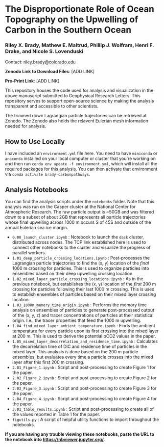 # The Disproportionate Role of Ocean Topography on the Upwelling of Carbon in the Southern Ocean

### Riley X. Brady, Mathew E. Maltrud, Phillip J. Wolfram, Henri F. Drake, and Nicole S. Lovenduski

Contact: riley.brady@colorado.edu

**Zenodo Link to Download Files**: [ADD LINK]

**Pre-Print Link**: [ADD LINK]

This repository houses the code used for analysis and visualization in the above manuscript submitted to Geophysical Research Letters. This repository serves to support open-source science by making the analysis transparent and accessible to other scientists. 

The trimmed down Lagrangian particle trajectories can be retrieved at Zenodo. The Zenodo also holds the relavent Eulerian mesh information needed for analysis. 

## How to Use Locally

I have included an `environment.yml` file here. You need to have `miniconda` or `anaconda` installed on your local computer or cluster that you're working on and then run `conda env update -f environment.yml`, which will install all the required packages for this analysis. You can then activate that environment via `conda activate brady-carbonpathways`. 

## Analysis Notebooks

You can find the analysis scripts under the `notebooks` folder. Note that this analysis was run on the Casper cluster at the National Center for Atmospheric Research. The raw particle output is ~50GB and was filtered down to a subset of about 2GB that represents all particle trajectories whose final upwelling across 1000 m occurs S of 45S and outside of the annual Eulerian sea ice margin. 

* `0.00_launch_cluster.ipynb` : Notebook to launch the `dask` cluster, distributed across nodes. The TCP link established here is used to connect other notebooks to the cluster and visualize the progress of parallel workers.
* `1.01_deep_particle_crossing_locations.ipynb` : Post-processes the Lagrangian particle trajectories to find the (x, y) location of the *final* 1000 m crossing for particles. This is used to organize particles into ensembles based on their deep upwelling crossing location.
* `1.02_mixed_layer_particle_crossing_locations.ipynb` : As in the previous notebook, but establishes the (x, y) location of the *first* 200 m crossing for particles following their last 1000 m crossing. This is used to establish ensembles of particles based on their mixed layer crossing location.
* `1.03_1000m_memory_time_origin.ipynb` : Performs the memory time analysis on ensembles of particles to generate post-processed output of the (x, y, z) and tracer concentrations of particles at their statistical origin. I.e., the tracer properties that feed the 1000 m upwelling.
* `1.04_find_mixed_layer_ambient_temperature.ipynb` : Finds the ambient temperature for every particle upon its first crossing into the mixed layer at 200 m. This is used to derive the potential pCO2 values in the paper.
* `1.05_mixed_layer_decorrelation_and_residence_time.ipynb` : Calculates the decorrelation time of DIC and residence time of particles in the mixed layer. This analysis is done based on the 200 m particle ensembles, but evaluates every time a particle crosses into the mixed layer after this first 200 m crossing.
* `2.01_Figure_1.ipynb` : Script and post-processing to create Figure 1 for the paper.
* `2.02_Figure_2.ipynb` : Script and post-processing to create Figure 2 for the paper.
* `2.03_Figure_3.ipynb` : Script and post-processing to create Figure 3 for the paper.
* `2.04_Figure_4.ipynb` : Script and post-processing to create Figure 4 for the paper.
* `3.01_table_results.ipynb` : Script and post-processing to create all of the values reported in Table 1 for the paper.
* `figutils.py` : A script of helpful utility functions to import throughout the notebooks.

**If you are having any trouble viewing these notebooks, paste the URL to the notebook into https://nbviewer.jupyter.org/**.
